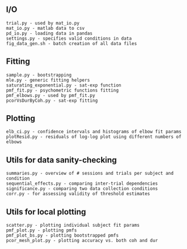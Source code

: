 ## I/O
    trial.py - used by mat_io.py
    mat_io.py - matlab data to csv
    pd_io.py - loading data in pandas
    settings.py - specifies valid conditions in data
    fig_data_gen.sh - batch creation of all data files

## Fitting
    sample.py - bootstrapping
    mle.py - generic fitting helpers
    saturating_exponential.py - sat-exp function
    pmf_fit.py - psychometric functions fitting
    pmf_elbows.py - used by pmf_fit.py
    pcorVsDurByCoh.py - sat-exp fitting

## Plotting
    elb_ci.py - confidence intervals and histograms of elbow fit params
    plotResid.py - residuals of log-log plot using different numbers of elbows    

## Utils for data sanity-checking
    summaries.py - overview of # sessions and trials per subject and condition
    sequential_effects.py - comparing inter-trial dependencies
    significance.py - comparing two data collection conditions
    corr.py - for assessing validity of threshold estimates

## Utils for local plotting
    scatter.py - plotting individual subject fit params
    pmf_plot.py - plotting pmfs
    pmf_plot_bs.py - plotting bootstrapped pmfs
    pcor_mesh_plot.py - plotting accuracy vs. both coh and dur
